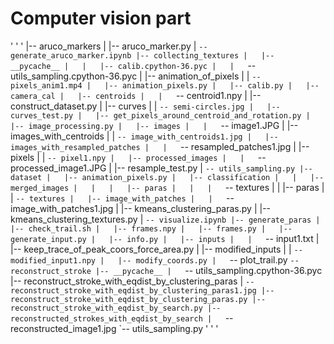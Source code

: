 # Computer vision part
' ' '
|-- aruco_markers
|   |-- aruco_marker.py
|   `-- generate_aruco_marker.ipynb
|-- collecting_textures
|   |-- __pycache__
|   |   |-- calib.cpython-36.pyc
|   |   `-- utils_sampling.cpython-36.pyc
|   |-- animation_of_pixels
|   |   `-- pixels_anim1.mp4
|   |-- animation_pixels.py
|   |-- calib.py
|   |-- camera_cal
|   |-- centroids
|   |   `-- centroid1.npy
|   |-- construct_dataset.py
|   |-- curves
|   |   `-- semi-circles.jpg
|   |-- curves_test.py
|   |-- get_pixels_around_centroid_and_rotation.py
|   |-- image_processing.py
|   |-- images
|   |   `-- image1.JPG
|   |-- images_with_centroids
|   |   `-- image_with_centroids1.jpg
|   |-- images_with_resampled_patches
|   |   `-- resampled_patches1.jpg
|   |-- pixels
|   |   `-- pixel1.npy
|   |-- processed_images
|   |   `-- processed_image1.JPG
|   |-- resample_test.py
|   `-- utils_sampling.py
|-- dataset
|   |-- animation_pixels.py
|   |-- classification
|   |   |-- merged_images
|   |   |   |-- paras
|   |   |   `-- textures
|   |   |-- paras
|   |   `-- textures
|   |-- image_with_patches
|   |   `-- image_with_patches1.jpg
|   |-- kmeans_clustering_paras.py
|   |-- kmeans_clustering_textures.py
|   `-- visualize.ipynb
|-- generate_paras
|   |-- check_trail.sh
|   |-- frames.npy
|   |-- frames.py
|   |-- generate_input.py
|   |-- info.py
|   |-- inputs
|   |   `-- input1.txt
|   |-- keep_trace_of_peak_coors_force_area.py
|   |-- modified_inputs
|   |   `-- modified_input1.npy
|   |-- modify_coords.py
|   `-- plot_trail.py
`-- reconstruct_stroke
|-- __pycache__
|   `-- utils_sampling.cpython-36.pyc
|-- reconstruct_stroke_with_eqdist_by_clustering_paras
|   `-- reconstruct_stroke_with_eqdist_by_clustering_paras1.jpg
|-- reconstruct_stroke_with_eqdist_by_clustering_paras.py
|-- reconstruct_stroke_with_eqdist_by_search.py
|-- reconstructed_strokes_with_eqdist_by_search
|   `-- reconstructed_image1.jpg
`-- utils_sampling.py
' ' '
